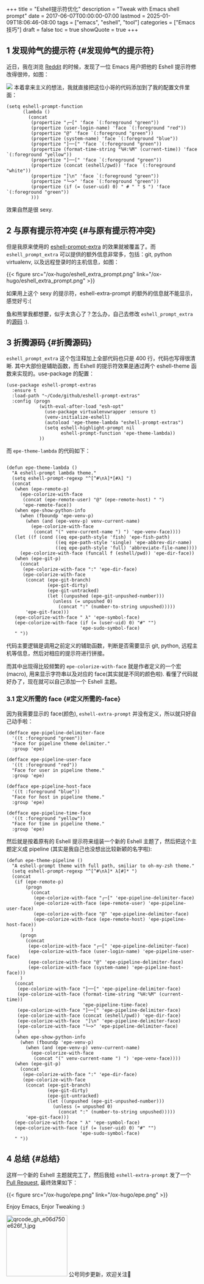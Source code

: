 +++
title = "Eshell提示符优化"
description = "Tweak with Emacs shell prompt"
date = 2017-06-07T00:00:00-07:00
lastmod = 2025-01-09T18:06:46-08:00
tags = ["emacs", "eshell", "tool"]
categories = ["Emacs技巧"]
draft = false
toc = true
showQuote = true
+++

## <span class="section-num">1</span> 发现帅气的提示符 {#发现帅气的提示符}

近日，我在浏览 [Reddit](https://www.reddit.com/r/emacs/comments/6f0rkz/my_fancy_eshell_prompt/) 的时候，发现了一位 Emacs 用户把他的 Eshell 提示符修改得很帅，如图：

[![](/ox-hugo/eshell_prompt.png)](/ox-hugo/eshell_prompt.png)
本着拿来主义的想法，我就直接把这位小哥的代码添加到了我的配置文件里面：

```elisp
(setq eshell-prompt-function
      (lambda ()
        (concat
         (propertize "┌─[" 'face `(:foreground "green"))
         (propertize (user-login-name) 'face `(:foreground "red"))
         (propertize "@" 'face `(:foreground "green"))
         (propertize (system-name) 'face `(:foreground "blue"))
         (propertize "]──[" 'face `(:foreground "green"))
         (propertize (format-time-string "%H:%M" (current-time)) 'face `(:foreground "yellow"))
         (propertize "]──[" 'face `(:foreground "green"))
         (propertize (concat (eshell/pwd)) 'face `(:foreground "white"))
         (propertize "]\n" 'face `(:foreground "green"))
         (propertize "└─>" 'face `(:foreground "green"))
         (propertize (if (= (user-uid) 0) " # " " $ ") 'face `(:foreground "green"))
         )))
```

效果自然是很 sexy.


## <span class="section-num">2</span> 与原有提示符冲突 {#与原有提示符冲突}

但是我原来使用的 [eshell-prompt-extra](https://github.com/kaihaosw/eshell-prompt-extras) 的效果就被覆盖了。而 `eshell_prompt_extra` 可以提供的额外信息非常多，包括：git, python virtualenv, 以及远程登录时的主机信息，如图：

{{< figure src="/ox-hugo/eshell_extra_prompt.png" link="/ox-hugo/eshell_extra_prompt.png" >}}

如果用上这个 sexy 的提示符，eshell-extra-prompt 的额外的信息就不能显示，感觉好亏:(

鱼和熊掌我都想要，似乎太贪心了？怎么办，自己去修改 `eshell_prompt_extra` 的[源码](https://github.com/kaihaosw/eshell-prompt-extras/blob/master/eshell-prompt-extras.el) :).


## <span class="section-num">3</span> 折腾源码 {#折腾源码}

`eshell_prompt_extra` 这个包注释加上全部代码也只是 400 行，代码也写得很清晰. 其中大部份是辅助函数，而 Eshell 的提示符效果是通过两个 eshell-theme 函数来实现的。use-package 的配置：

```elisp
(use-package eshell-prompt-extras
  :ensure t
  :load-path "~/Code/github/eshell-prompt-extras"
  :config (progn
            (with-eval-after-load "esh-opt"
              (use-package virtualenvwrapper :ensure t)
              (venv-initialize-eshell)
              (autoload 'epe-theme-lambda "eshell-prompt-extras")
              (setq eshell-highlight-prompt nil
                    eshell-prompt-function 'epe-theme-lambda))
            ))
```

而 `epe-theme-lambda` 的代码如下：

```elisp

(defun epe-theme-lambda ()
  "A eshell-prompt lambda theme."
  (setq eshell-prompt-regexp "^[^#\nλ]*[#λ] ")
  (concat
   (when (epe-remote-p)
     (epe-colorize-with-face
      (concat (epe-remote-user) "@" (epe-remote-host) " ")
      'epe-remote-face))
   (when epe-show-python-info
     (when (fboundp 'epe-venv-p)
       (when (and (epe-venv-p) venv-current-name)
         (epe-colorize-with-face
          (concat "(" venv-current-name ") ") 'epe-venv-face))))
   (let ((f (cond ((eq epe-path-style 'fish) 'epe-fish-path)
                  ((eq epe-path-style 'single) 'epe-abbrev-dir-name)
                  ((eq epe-path-style 'full) 'abbreviate-file-name))))
     (epe-colorize-with-face (funcall f (eshell/pwd)) 'epe-dir-face))
   (when (epe-git-p)
     (concat
      (epe-colorize-with-face ":" 'epe-dir-face)
      (epe-colorize-with-face
       (concat (epe-git-branch)
               (epe-git-dirty)
               (epe-git-untracked)
               (let ((unpushed (epe-git-unpushed-number)))
                 (unless (= unpushed 0)
                   (concat ":" (number-to-string unpushed)))))
       'epe-git-face)))
   (epe-colorize-with-face " λ" 'epe-symbol-face)
   (epe-colorize-with-face (if (= (user-uid) 0) "#" "")
                           'epe-sudo-symbol-face)
   " "))
```

代码主要逻辑是调用之前定义的辅助函数，判断是否需要显示 git, python, 远程主机等信息，然后对相应的提示符进行拼接。

而其中出现得比较频繁的 `epe-colorize-with-face` 就是作者定义的一个宏(macro), 用来显示字符串以及对应的 face(其实就是不同的颜色啦). 看懂了代码就好办了，现在就可以自己添加一个 Eshell 主题。


### <span class="section-num">3.1</span> 定义所需的 face {#定义所需的-face}

因为我需要显示的 face(颜色), `eshell-extra-prompt` 并没有定义，所以就只好自己动手啦：

```elisp
(defface epe-pipeline-delimiter-face
  '((t :foreground "green"))
  "Face for pipeline theme delimiter."
  :group 'epe)

(defface epe-pipeline-user-face
  '((t :foreground "red"))
  "Face for user in pipeline theme."
  :group 'epe)

(defface epe-pipeline-host-face
  '((t :foreground "blue"))
  "Face for host in pipeline theme."
  :group 'epe)

(defface epe-pipeline-time-face
  '((t :foreground "yellow"))
  "Face for time in pipeline theme."
  :group 'epe)
```

然后就是按着原有的 Eshell 提示符来组装一个新的 Eshell 主题了，然后把这个主题定义成 pipeline (其实是我自己也没想出比较新颖的名字啦):

```elisp
(defun epe-theme-pipeline ()
  "A eshell-prompt theme with full path, smiliar to oh-my-zsh theme."
  (setq eshell-prompt-regexp "^[^#\nλ]* λ[#]* ")
  (concat
   (if (epe-remote-p)
       (progn
         (concat
          (epe-colorize-with-face "┌─[" 'epe-pipeline-delimiter-face)
          (epe-colorize-with-face (epe-remote-user) 'epe-pipeline-user-face)
          (epe-colorize-with-face "@" 'epe-pipeline-delimiter-face)
          (epe-colorize-with-face (epe-remote-host) 'epe-pipeline-host-face))
         )
     (progn
       (concat
        (epe-colorize-with-face "┌─[" 'epe-pipeline-delimiter-face)
        (epe-colorize-with-face (user-login-name) 'epe-pipeline-user-face)
        (epe-colorize-with-face "@" 'epe-pipeline-delimiter-face)
        (epe-colorize-with-face (system-name) 'epe-pipeline-host-face)))
     )
   (concat
    (epe-colorize-with-face "]──[" 'epe-pipeline-delimiter-face)
    (epe-colorize-with-face (format-time-string "%H:%M" (current-time))
                            'epe-pipeline-time-face)
    (epe-colorize-with-face "]──[" 'epe-pipeline-delimiter-face)
    (epe-colorize-with-face (concat (eshell/pwd)) 'epe-dir-face)
    (epe-colorize-with-face  "]\n" 'epe-pipeline-delimiter-face)
    (epe-colorize-with-face "└─>" 'epe-pipeline-delimiter-face)
    )
   (when epe-show-python-info
     (when (fboundp 'epe-venv-p)
       (when (and (epe-venv-p) venv-current-name)
         (epe-colorize-with-face
          (concat "(" venv-current-name ") ") 'epe-venv-face))))
   (when (epe-git-p)
     (concat
      (epe-colorize-with-face ":" 'epe-dir-face)
      (epe-colorize-with-face
       (concat (epe-git-branch)
               (epe-git-dirty)
               (epe-git-untracked)
               (let ((unpushed (epe-git-unpushed-number)))
                 (unless (= unpushed 0)
                   (concat ":" (number-to-string unpushed)))))
       'epe-git-face)))
   (epe-colorize-with-face " λ" 'epe-symbol-face)
   (epe-colorize-with-face (if (= (user-uid) 0) "#" "")
                           'epe-sudo-symbol-face)
   " "))
```


## <span class="section-num">4</span> 总结 {#总结}

这样一个新的 Eshell 主题就完工了，然后我给 `eshell-extra-prompt` 发了一个[Pull Request](https://github.com/kaihaosw/eshell-prompt-extras/pull/16), 最终效果如下：

{{< figure src="/ox-hugo/epe.png" link="/ox-hugo/epe.png" >}}

Enjoy Emacs, Enjor Tweaking :)

<div center class="qr-container">
<img src="/ox-hugo/qrcode_gh_e06d750e626f_1.jpg" alt="qrcode_gh_e06d750e626f_1.jpg" width="160px" height="160px" center="t" class="qr-container" />
公号同步更新，欢迎关注👻
</div>

